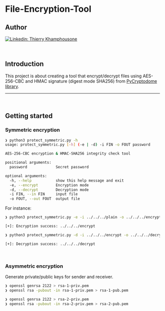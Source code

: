 # File-Encryption-Tool

## Author

[![Linkedin: Thierry Khamphousone](https://img.shields.io/badge/-Thierry_Khamphousone-blue?style=flat-square&logo=Linkedin&logoColor=white&link=https://www.linkedin.com/in/tkhamphousone/)](https://www.linkedin.com/in/tkhamphousone)

<br/>

## Introduction 

This project is about creating a tool that encrypt/decrypt files using AES-256-CBC and HMAC signature (digest mode SHA256) from [PyCryptodome library](https://pycryptodome.readthedocs.io/en/latest/src/introduction.html).

---
<br/>

## Getting started


### Symmetric encryption

```sh
❯ python3 protect_symmetric.py -h
usage: protect_symmetric.py [-h] (-e | -d) -i FIN -o FOUT password

AES-256-CBC encryption & HMAC-SHA256 integrity check tool

positional arguments:
  password             Secret password

optional arguments:
  -h, --help           show this help message and exit
  -e, --encrypt        Encryption mode
  -d, --decrypt        Decryption mode
  -i FIN, --in FIN     input file
  -o FOUT, --out FOUT  output file
```

For instance: 
```sh
❯ python3 protect_symmetric.py -e -i ../../../plain -o ../../../encrypt password

[+]: Encryption success: ../../../encrypt
```

```sh
❯ python3 protect_symmetric.py -d -i ../../../encrypt -o ../../../decrypt password

[+]: Decryption success: ../../../decrypt
```

<br/>

### Asymmetric encryption

Generate private/public keys for sender and receiver.

```sh
❯ openssl genrsa 2122 > rsa-1-priv.pem
❯ openssl rsa -pubout -in rsa-1-priv.pem > rsa-1-pub.pem

❯ openssl genrsa 2122 > rsa-2-priv.pem
❯ openssl rsa -pubout -in rsa-2-priv.pem > rsa-2-pub.pem
```